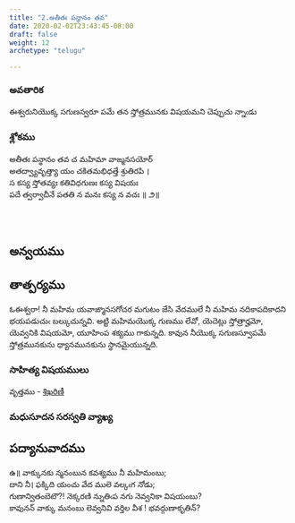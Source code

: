 ```yaml
---
title: "2.అతీతః పన్థానం తవ"
date: 2020-02-02T23:43:45-08:00
draft: false
weight: 12
archetype: "telugu"

---
```


### అవతారిక

ఈశ్వరునియొక్క సగుణస్వరూ పమే తన స్తోత్రమునకు విషయమని చెప్పుచు న్నాఁడు

### శ్లోకము

అతీతః పన్థానం తవ చ మహిమా వాఙ్మనసయోర్
<br/>అతద్వ్యావృత్త్యా యం చకితమభిధత్తే శ్రుతిరపి ।
<br/>స కస్య స్తోతవ్యః కతివిధగుణః కస్య విషయః
<br/>పదే త్వర్వాచీనే పతతి న మనః కస్య న వచః ॥ ౨॥
<br/>

<br/><br/>

## అన్వయము 


## తాత్పర్యము 

ఓఈశ్వరా! నీ మహిమ యవాఙ్మానసగోచర మగుటం జేసి వేదములే నీ మహిమ నదికాపదికాదని భయపడుచుఁ బల్కుచున్నవి. అట్టి మహిమయొక్క గుణము లేవో, యెదెట్లు స్తోత్రార్హమో, యెవ్వనికి విషయమో, యూహింప శక్యము గాకున్నది. కావున నీయొక్క సగుణస్వూపమే స్తోత్రమునకును ధ్యానమునకును స్థానమైయున్నది.

### సాహిత్య విషయములు 

వృత్తము   - [శిఖరిణీ](/sahitya-shaastra-parichaya/chandas-prakarana/08_shikharini/) 


### మధుసూదన సరస్వతి వ్యాఖ్య 


## పద్యానువాదము 

ఉ॥ వాక్కునకు న్మనంబున కవశ్యము నీ మహిమంబు; <br/>
దాని నీ। ఫక్కిది యంచు వేద ములె వల్కఁగ నోడు; <br/>
గుణాన్వితంబెటౌ?! నెక్కరణి న్నుతిఁప నగు నెవ్వనికా విషయంబు? <br/>
కావునన్ వాక్కు మనంబు లెవ్వనివి వర్తిల వీశ ! భవద్గుణాకృతిన్?<br/>

